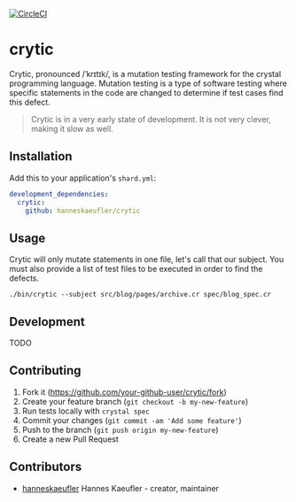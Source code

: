 [![CircleCI](https://circleci.com/gh/hanneskaeufler/crytic/tree/master.svg?style=svg)](https://circleci.com/gh/hanneskaeufler/crytic/tree/master)

# crytic

Crytic, pronounced /ˈkrɪtɪk/, is a mutation testing framework for the crystal programming language. Mutation testing is a type of software testing where specific statements in the code are changed to determine if test cases find this defect.

> Crytic is in a very early state of development. It is not very clever, making it slow as well.

## Installation

Add this to your application's `shard.yml`:

```yaml
development_dependencies:
  crytic:
    github: hanneskaeufler/crytic
```

## Usage

Crytic will only mutate statements in one file, let's call that our subject. You must also provide a list of test files to be executed in order to find the defects.

```shell
./bin/crytic --subject src/blog/pages/archive.cr spec/blog_spec.cr
```

## Development

TODO

## Contributing

1. Fork it (<https://github.com/your-github-user/crytic/fork>)
2. Create your feature branch (`git checkout -b my-new-feature`)
3. Run tests locally with `crystal spec`
4. Commit your changes (`git commit -am 'Add some feature'`)
5. Push to the branch (`git push origin my-new-feature`)
6. Create a new Pull Request

## Contributors

- [hanneskaeufler](https://github.com/hanneskaeufler) Hannes Kaeufler - creator, maintainer
